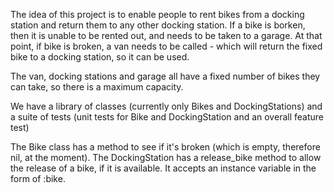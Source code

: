 The idea of this project is to enable people to rent bikes from a docking station and return them to any other docking station. If a bike is borken, then it is unable to be rented out, and needs to be taken to a garage. At that point, if bike is broken, a van needs to be called - which will return the fixed bike to a docking station, so it can be used.

The van, docking stations and garage all have a fixed number of bikes they can take, so there is a maximum capacity.

We have a library of classes (currently only Bikes and DockingStations) and a suite of tests (unit tests for Bike and DockingStation and an overall feature test)

The Bike class has a method to see if it's broken (which is empty, therefore nil, at the moment). The DockingStation has a release_bike method to allow the release of a bike, if it is available. It accepts an instance variable in the form of :bike.
